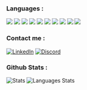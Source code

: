 <!--
**Clarisse78/Clarisse78** is a ✨ _special_ ✨ repository because its `README.md` (this file) appears on your GitHub profile.

Here are some ideas to get you started:

- 🔭 I’m currently working on ...
- 🌱 I’m currently learning ...
- 👯 I’m looking to collaborate on ...
- 🤔 I’m looking for help with ...
- 💬 Ask me about ...
- 📫 How to reach me: ...
- 😄 Pronouns: ...
- ⚡ Fun fact: ...
-->

<!--START_SECTION:waka-->
<!--END_SECTION:waka-->



### Languages :
<div>
  <img src="https://img.shields.io/badge/C-00599C?style=for-the-badge&logo=c&logoColor=white"/>
  <img src="https://img.shields.io/badge/Rust-000?logo=rust&logoColor=fff&style=for-the-badge"/>
  <img src="https://img.shields.io/badge/C%23-239120?style=for-the-badge&logo=c-sharp&logoColor=white"/>
  <img src="https://img.shields.io/badge/-JAVA-red?color=aa0000&style=for-the-badge&logo=java&logoColor=white"/>
<img src="https://img.shields.io/badge/Python-3776AB?style=for-the-badge&logo=python&logoColor=white"/>
  <img src="https://img.shields.io/badge/OCaml-EC6813?logo=ocaml&logoColor=fff&style=for-the-badge"/>
<img src="https://img.shields.io/badge/HTML5-E34F26?style=for-the-badge&logo=html5&logoColor=white"/>
<img src="https://img.shields.io/badge/CSS3-1572B6?style=for-the-badge&logo=css3&logoColor=white"/>
  <img src="https://img.shields.io/badge/Kotlin-0095D5?&style=for-the-badge&logo=kotlin&logoColor=white"/>
  <img src="https://img.shields.io/badge/JavaScript-F7DF1E?style=for-the-badge&logo=javascript&logoColor=black"/>
</div>

### Contact me :
[![LinkedIn](https://img.shields.io/badge/LinkedIn-%230077B5.svg?style=for-the-badge&logo=linkedin&logoColor=white)](https://www.linkedin.com/in/lucile-pelou-930aa4252/)
[![Discord](https://img.shields.io/badge/Discord-%237289DA.svg?style=for-the-badge&logo=discord&logoColor=white)](https://discord.com/users/377784448243990538)

### Github Stats :
![Stats](https://github-readme-stats.vercel.app/api?username=Clarisse78&show_icons=true&bg_color=511E78,8B2F97,CF56A1&title_color=fff&text_color=fff&icon_color=fff)
![Languages Stats](https://github-readme-stats.vercel.app/api/top-langs/?username=Clarisse78&show_icons=true&bg_color=511E78,8B2F97,CF56A1&title_color=fff&text_color=fff&icon_color=fff&layout=compact)
